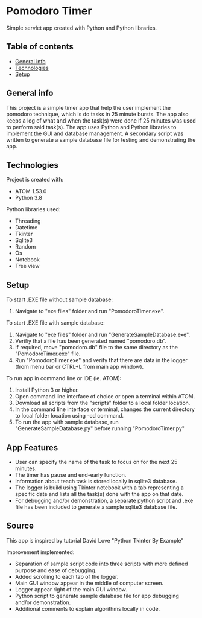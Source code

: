 # Pomodoro Timer

Simple servlet app created with Python and Python libraries.

## Table of contents
* [General info](#general-info)
* [Technologies](#technologies)
* [Setup](#setup)

## General info
This project is a simple timer app that help the user implement the pomodoro technique, which is do tasks in 25 minute bursts. The app also keeps a log of what and when the task(s) were done if 25 minutes was used to perform said task(s). The app uses Python and Python libraries to implement the GUI and database management. A secondary script was written to generate a sample database file for testing and demonstrating the app.
	
## Technologies
Project is created with:

* ATOM 1.53.0
* Python 3.8

Python libraries used:

* Threading
* Datetime
* Tkinter
* Sqlite3
* Random
* Os
* Notebook
* Tree view
	
## Setup
To start .EXE file without sample database:

1. Navigate to "exe files" folder and run "PomodoroTimer.exe".

To start .EXE file with sample database:

1.	Navigate to "exe files" folder and run "GenerateSampleDatabase.exe".
2.	Verifiy that a file has been generated named "pomodoro.db".
3.	If required, move "pomodoro.db" file to the same directory as the "PomodoroTimer.exe" file.
4.	Run "PomodoroTimer.exe" and verify that there are data in the logger (from menu bar or CTRL+L from main app window).

To run app in command line or IDE (ie. ATOM):

1.	Install Python 3 or higher.
1.	Open command line interface of choice or open a terminal within ATOM.
2.	Download all scripts from the "scripts" folder to a local folder location.
2.	In the command line interface or terminal, changes the current directory to local folder location using -cd command.
3.	To run the app with sample database, run "GenerateSampleDatabase.py" before running "PomodoroTimer.py"

## App Features

* User can specify the name of the task to focus on for the next 25 minutes.
* The timer has pause and end-early function. 
* Information about teach task is stored locally in sqlite3 database.
* The logger is build using Tkinter notebook with a tab representing a specific date and lists all the task(s) done with the app on that date.
* For debugging and/or demonstration, a separate python script and .exe file has been included to generate a sample sqlite3 database file.

## Source

This app is inspired by tutorial David Love "Python Tkinter By Example" 

Improvement implemented:

* Separation of sample script code into three scripts with more defined purpose and ease of debugging.
* Added scrolling to each tab of the logger.
* Main GUI window appear in the middle of computer screen. 
* Logger appear right of the main GUI window.
* Python script to generate sample database file for app debugging and/or demonstration.
* Additional comments to explain algorithms locally in code.

